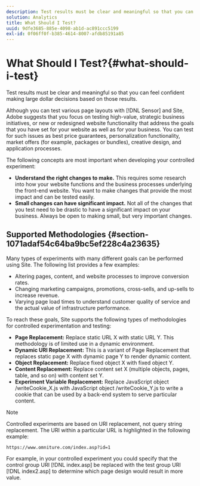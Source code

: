 ```yaml
---
description: Test results must be clear and meaningful so that you can feel confident making large dollar decisions based on those results.
solution: Analytics
title: What Should I Test?
uuid: 9dfe3685-885e-4098-ab1d-ac891ccc5199
exl-id: 0f06ff0f-b385-4614-8007-afdb85191a85
---
```

# What Should I Test?{#what-should-i-test}

Test results must be clear and meaningful so that you can feel confident making large dollar decisions based on those results.

Although you can test various page layouts with [!DNL Sensor] and Site, Adobe suggests that you focus on testing high-value, strategic business initiatives, or new or redesigned website functionality that address the goals that you have set for your website as well as for your business. You can test for such issues as best price guarantees, personalization functionality, market offers (for example, packages or bundles), creative design, and application processes.

The following concepts are most important when developing your controlled experiment:

* **Understand the right changes to make.** This requires some research into how your website functions and the business processes underlying the front-end website. You want to make changes that provide the most impact and can be tested easily.
* **Small changes can have significant impact.** Not all of the changes that you test need to be drastic to have a significant impact on your business. Always be open to making small, but very important changes.

## Supported Methodologies {#section-1071adaf54c64ba9bc5ef228c4a23635}

Many types of experiments with many different goals can be performed using Site. The following list provides a few examples:

* Altering pages, content, and website processes to improve conversion rates.
* Changing marketing campaigns, promotions, cross-sells, and up-sells to increase revenue.
* Varying page load times to understand customer quality of service and the actual value of infrastructure performance.

To reach these goals, Site supports the following types of methodologies for controlled experimentation and testing:

* **Page Replacement:** Replace static URL X with static URL Y. This methodology is of limited use in a dynamic environment.
* **Dynamic URI Replacement:** This is a variant of Page Replacement that replaces static page X with dynamic page Y to render dynamic content.
* **Object Replacement:** Replace fixed object X with fixed object Y.
* **Content Replacement:** Replace content set X (multiple objects, pages, table, and so on) with content set Y.
* **Experiment Variable Replacement:** Replace JavaScript object /writeCookie_X.js with JavaScript object /writeCookie_Y.js to write a cookie that can be used by a back-end system to serve particular content.

>[!NOTE]
>
>Controlled experiments are based on URI replacement, not query string replacement. The URI within a particular URL is highlighted in the following example:
>
>`https://www.omniture.com/index.asp?id=1`
>
>For example, in your controlled experiment you could specify that the control group URI [!DNL index.asp] be replaced with the test group URI [!DNL index2.asp] to determine which page design would result in more value.

